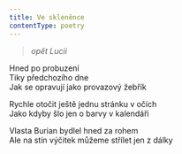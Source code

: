 ```yaml
---
title: Ve skleněnce
contentType: poetry
---
```


<section>

> _opět Lucii_

Hned po probuzení  
Tiky předchozího dne  
Jak se opravují jako provazový žebřík

</section>

<section>

Rychle otočit ještě jednu stránku v očích  
Jako kdyby šlo jen o barvy v kalendáři

</section>

<section>

Vlasta Burian bydlel hned za rohem  
Ale na stín výčitek můžeme střílet jen z dálky

</section>
